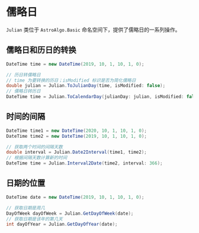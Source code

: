 # 儒略日

`Julian` 类位于 `AstroAlgo.Basic` 命名空间下，提供了儒略日的一系列操作。

## 儒略日和历日的转换

```C#
DateTime time = new DateTime(2019, 10, 1, 10, 1, 0);

// 历日转儒略日
// time 为要转换的历日；isModified 标识是否为简化儒略日
double julian = Julian.ToJulianDay(time, isModified: false);
// 儒略日转历日
DateTime time = Julian.ToCalendarDay(julianDay: julian, isModified: false)
```

## 时间的间隔

```C#
DateTime time1 = new DateTime(2020, 10, 1, 10, 1, 0);
DateTime time2 = new DateTime(2019, 10, 1, 10, 1, 0);

// 获取两个时间的间隔天数
double interval = Julian.Date2Interval(time1, time2);
// 根据间隔天数计算新的时间
DateTime time = Julian.Interval2Date(time2, interval: 366);
```

## 日期的位置

```C#
DateTime date = new DateTime(2019, 10, 1, 10, 1, 0);

// 获取日期是周几
DayOfWeek dayOfWeek = Julian.GetDayOfWeek(date);
// 获取日期是该年的第几天
int dayOfYear = Julian.GetDayOfYear(date);
```